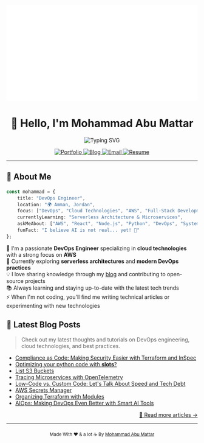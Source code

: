 <div align="center">
<a href="https://mkabumattar.github.io/" target="_blank">
<img src="./.github/assets/img/banner.svg" alt="Mohammad Abu Mattar - Software Engineer" />
</a>
</div>

<h1 align="center">👋 Hello, I'm Mohammad Abu Mattar</h1>

<p align="center">
  <img src="https://readme-typing-svg.herokuapp.com?font=Fira+Code&pause=1000&color=2196F3&center=true&vCenter=true&width=500&lines=DevOps+Engineer;Site+Reliability+Engineer;Release+Engineer;AWS+Certified"  alt="Typing SVG" />
</p>

<p align="center">
  <a href="https://mkabumattar.com/">
    <img src="https://img.shields.io/badge/Portfolio-FF5722?style=for-the-badge&logoColor=white" alt="Portfolio"/>
  </a>
  <a href="https://mkabumattar.com/blog">
    <img src="https://img.shields.io/badge/Blog-21759B?style=for-the-badge&logoColor=white" alt="Blog"/>
  </a>
  <a href="mailto:info@mkabumattar.com">
    <img src="https://img.shields.io/badge/Email-D14836?style=for-the-badge&logoColor=white" alt="Email"/>
  </a>
  <a href="https://mkabumattar.com/assets/pdf/mohammad_abu_mattar_cv.pdf">
    <img src="https://img.shields.io/badge/Resume-4285F4?style=for-the-badge&logoColor=white" alt="Resume"/>
  </a>
</p>

---

## 🚀 About Me

```typescript
const mohammad = {
    title: "DevOps Engineer",
    location: "🌍 Amman, Jordan",
    focus: ["DevOps", "Cloud Technologies", "AWS", "Full-Stack Development"],
    currentlyLearning: "Serverless Architecture & Microservices",
    askMeAbout: ["AWS", "React", "Node.js", "Python", "DevOps", "System Design"],
    funFact: "I believe AI is not real... yet! 🤖"
};
```

🔭 I'm a passionate **DevOps Engineer** specializing in **cloud technologies** with a strong focus on **AWS**  
🌱 Currently exploring **serverless architectures** and **modern DevOps practices**  
💡 I love sharing knowledge through my [blog](https://mkabumattar.com/blog) and contributing to open-source projects  
📚 Always learning and staying up-to-date with the latest tech trends  
⚡ When I'm not coding, you'll find me writing technical articles or experimenting with new technologies

## 📝 Latest Blog Posts

> Check out my latest thoughts and tutorials on DevOps engineering, cloud technologies, and best practices.

<!-- BLOG-POST-LIST:START -->
- [Compliance as Code: Making Security Easier with Terraform and InSpec](https://mkabumattar.com/blog/post/compliance-as-code-nist-iso-27001-gdpr-terraform-inspec/)
- [Optimizing your python code with __slots__?](https://mkabumattar.com/codesnippets/post/python-slots-optimization/)
- [List S3 Buckets](https://mkabumattar.com/codesnippets/post/python-list-s3-buckets/)
- [Tracing Microservices with OpenTelemetry](https://mkabumattar.com/devtips/post/tracing-microservices-opentelemetry/)
- [Low-Code vs. Custom Code: Let&#39;s Talk About Speed and Tech Debt](https://mkabumattar.com/blog/post/low-code-vs-custom-code-speed-tech-debt/)
- [AWS Secrets Manager](https://mkabumattar.com/codesnippets/post/nodejs-aws-secrets-manager/)
- [Organizing Terraform with Modules](https://mkabumattar.com/devtips/post/organizing-terraform-modules/)
- [AIOps: Making DevOps Even Better with Smart AI Tools](https://mkabumattar.com/blog/post/aiops-enhancing-devops-with-ai/)
<!-- BLOG-POST-LIST:END -->

<p align="right"><a href="https://mkabumattar.com/blog">📖 Read more articles →</a></p>

---

<div align="center">
  <sub>Made With ❤ &amp; a lot ☕ By <a href="https://mkabumattar.com/">Mohammad Abu Mattar</a></sub>
</div>
